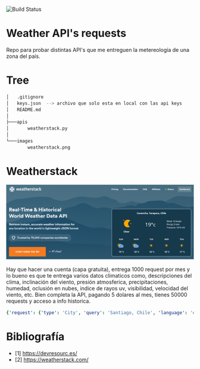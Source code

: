 ![Build Status](https://www.repostatus.org/badges/latest/active.svg)

#  Weather API's requests

Repo para probar distintas API's que me entreguen la metereología de una zona del país.

# Tree

```sh
│   .gitignore
│   keys.json  --> archivo que solo esta en local con las api keys
│   README.md
│
├───apis
│       weatherstack.py
│
└───images
        weatherstack.png
```

# Weatherstack

<p align="center">
  <img src="./images/weatherstack.png">
</p>


Hay que hacer una cuenta (capa gratuita), entrega 1000 request por mes y lo bueno es que te entrega varios datos climaticos como, descripciones del clima, inclinación del viento, presión atmosferica, precipitaciones, humedad, oclusión en nubes, indice de rayos uv, visibilidad, velocidad del viento, etc. Bien completa la API, pagando 5 dolares al mes, tienes 50000 requests y acceso a info historica. 


```yaml
{'request': {'type': 'City', 'query': 'Santiago, Chile', 'language': 'en', 'unit': 'm'}, 'location': {'name': 'Santiago', 'country': 'Chile', 'region': 'Region Metropolitana', 'lat': '-33.450', 'lon': '-70.667', 'timezone_id': 'America/Santiago', 'localtime': '2021-04-11 22:46', 'localtime_epoch': 1618181160, 'utc_offset': '-4.0'}, 'current': {'observation_time': '02:46 AM', 'temperature': 18, 'weather_code': 113, 'weather_icons': ['https://assets.weatherstack.com/images/wsymbols01_png_64/wsymbol_0008_clear_sky_night.png'], 'weather_descriptions': ['Clear'], 'wind_speed': 7, 'wind_degree': 180, 'wind_dir': 'S', 'pressure': 1014, 'precip': 0, 'humidity': 37, 'cloudcover': 0, 'feelslike': 18, 'uv_index': 1, 'visibility': 10, 'is_day': 'no'}}

```

# Bibliografía

* [1] https://devresourc.es/
* [2] https://weatherstack.com/
